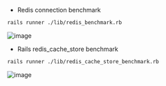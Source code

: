 - Redis connection benchmark

```bash
rails runner ./lib/redis_benchmark.rb
```

![image](https://user-images.githubusercontent.com/7600503/89125868-f8979500-d513-11ea-9e1d-e83fdad193a3.png)


- Rails redis_cache_store benchmark

```bash
rails runner ./lib/redis_cache_store_benchmark.rb
```
![image](https://user-images.githubusercontent.com/7600503/89126093-9fc8fc00-d515-11ea-916a-ea4229aab8ed.png)

